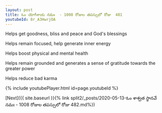 ```yaml
---
layout: post
title: ఓం యోగీశాయ నమః  - 1008 రోజుల తపస్సులో రోజు  481
youtubeId: 8r_A3HwrjOA
---
```

 
 
Helps get goodness, bliss and peace and God's blessings
 
Helps remain focused, help generate inner energy 
 
Helps boost physical and mental health 
 
Helps remain grounded and generates a sense of gratitude towards the greater power 
 
Helps reduce bad karma
 
 
 
 


{% include youtubePlayer.html id=page.youtubeId %}
 
[Next]({{ site.baseurl }}{% link  split2/_posts/2020-05-13-ఓం శాశ్వత స్థానవే నమః  - 1008 రోజుల తపస్సులో రోజు  482.md%})
 
